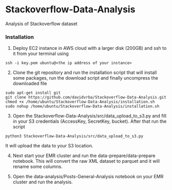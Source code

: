 # Stackoverflow-Data-Analysis
Analysis of Stackoverflow dataset

### Installation
1. Deploy EC2 instance in AWS cloud with a larger disk (200GB) and ssh to it from your terminal using
```
ssh -i key.pem ubuntu@<the ip address of your instance>
```

2. Clone the git repository and run the installation script that will install some packages, run the download script and finally uncompress the downloaded file
```
sudo apt-get install git
git clone https://github.com/davidvrba/Stackoverflow-Data-Analysis.git
chmod +x /home/ubuntu/Stackoverflow-Data-Analysis/installation.sh
sudo nohup /home/ubuntu/Stackoverflow-Data-Analysis/installation.sh
```
3. Open the Stackoverflow-Data-Analysis/src/data_upload_to_s3.py and fill in your S3 credentials (AccessKey, SecretKey, bucket). After that run the script
```
python3 Stackoverflow-Data-Analysis/src/data_upload_to_s3.py
```
It will upload the data to your S3 location.

4. Next start your EMR cluster and run the data-prepare/data-prepare notebook. This will convert the raw XML dataset to parquet and it will rename some columns.

5. Open the data-analysis/Posts-General-Analysis notebook on your EMR cluster and run the analysis.
